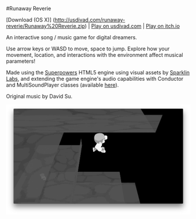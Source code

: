 #Runaway Reverie

[Download (OS X)] (http://usdivad.com/runaway-reverie/Runaway%20Reverie.zip) | [Play on usdivad.com](http://usdivad.com/runaway-reverie) | [Play on itch.io](https://usdivad.itch.io/runaway-reverie)

An interactive song / music game for digital dreamers.

Use arrow keys or WASD to move, space to jump. Explore how your movement, location, and interactions with the environment affect musical parameters!

Made using the [Superpowers](http://superpowers-html5.com/) HTML5 engine using visual assets by [Sparklin Labs](https://sparklinlabs.com/), and extending the game engine's audio capabilities with Conductor and MultiSoundPlayer classes (available [here](https://github.com/usdivad/superpowers-game/tree/soundAdditions)).

Original music by David Su.

![screenshot of the game](public/screenshot2.png?raw=true "screenshot of the game")